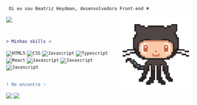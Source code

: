 ```diff
 Oi eu sou Beatriz Heydman, desenvolvedora Front-end 💗
```

   <img align="right" height="200" style="margin-left: 25px" src="https://raw.githubusercontent.com/iCharlesZ/FigureBed/master/img/octocat.gif"/>
<div align="center">
  <a href="https://github.com/Beatriz-Heydman">
<div align="start">
<!-- <img height="180em"  src="https://github-readme-stats.vercel.app/api?username=Beatriz-Heydman&show_icons=true&theme=dracula&include_all_commits=true&count_private=tokyonight"/> -->
  <img height="180em"  src="https://github-readme-stats.vercel.app/api/top-langs/?username=Beatriz-Heydman&layout=compact&langs_count=7&theme=radical"/>
</div>
</div>

#

```diff
> Minhas skills ⭐
```
<div>
 <code><img height="32" src="https://cdn3.iconfinder.com/data/icons/popular-services-brands/512/html5-512.png" alt="HTML5"/></code>
 <code><img height="32" src="https://th.bing.com/th/id/R.f977ffc8a057f37d0215fb0bb61b0d95?rik=8iCr04yTZGUMtw&riu=http%3a%2f%2fdev-wolf.com%2fwp-content%2fuploads%2f2014%2f12%2fcss.png&ehk=Oce47ACS6fMxiZHb%2fS%2fh1cTxGZaGWXVrmTtNRqkEm5o%3d&risl=&pid=ImgRaw&r=0" alt="CSS"/></code>
 <code><img height="32" src="https://unity.voximplant.com/70b5435d958e0eedb7901b2f99fb92a0.png" alt="Javascript"/></code>
 <code><img height="32" src="https://digipa.tech/wp-content/themes/new-magic-website-theme/img/services/it-consulting/typescript-logo.png" alt="Typescript"/></code>
 <code><img height="32" src="https://th.bing.com/th/id/R.effbf04ba1955eed2b94ac1151b72804?rik=H36v%2f0SCr80ukw&riu=http%3a%2f%2fscopeone.ro%2fimages%2freact.png&ehk=cj0YShc1CglzfxPv8Rqvdq%2fWtU1jyGB0Ry5hbYcM%2bFE%3d&risl=&pid=ImgRaw&r=0" alt="React"/></code>
 <code><img height="32" src="https://lens-storage.storage.googleapis.com/png/a81e5e5db95a4ef69460c86a940e3037" alt="Javascript"/></code>
 <code><img height="32" src="https://talks.pixelastic.com/slides/cssparis-2019-12/assets/images/tailwind.png" alt="Javascript"/></code>
 <code><img height="32" src="https://i.altapps.net/icons/tailwind-css-d3b4f.png" alt="Javascript"/></code>
</div>
  
##

```diff
! Me encontre ✨
```
<div> 	
 <a href = "mailto:biaheydman@gmail.com"><img src="https://img.shields.io/badge/Gmail-DB7093?style=for-the-badge&logo=gmail&logoColor=white" target="_blank"></a>
 <a href = "https://www.linkedin.com/in/beatriz-heydman/" ><img src="https://img.shields.io/badge/LinkedIn-DB7093?style=for-the-badge&logo=linkedin&logoColor=white" target="_blank"></a>
</div>
